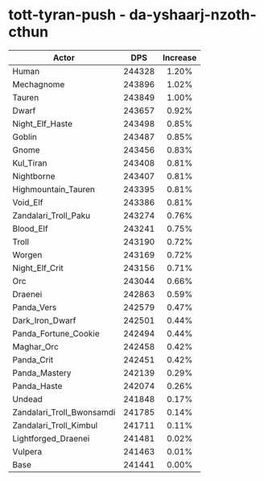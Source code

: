 # tott-tyran-push - da-yshaarj-nzoth-cthun
| Actor | DPS | Increase |
|---|:---:|:---:|
|Human|244328|1.20%|
|Mechagnome|243896|1.02%|
|Tauren|243849|1.00%|
|Dwarf|243657|0.92%|
|Night_Elf_Haste|243498|0.85%|
|Goblin|243487|0.85%|
|Gnome|243456|0.83%|
|Kul_Tiran|243408|0.81%|
|Nightborne|243407|0.81%|
|Highmountain_Tauren|243395|0.81%|
|Void_Elf|243386|0.81%|
|Zandalari_Troll_Paku|243274|0.76%|
|Blood_Elf|243241|0.75%|
|Troll|243190|0.72%|
|Worgen|243169|0.72%|
|Night_Elf_Crit|243156|0.71%|
|Orc|243044|0.66%|
|Draenei|242863|0.59%|
|Panda_Vers|242579|0.47%|
|Dark_Iron_Dwarf|242501|0.44%|
|Panda_Fortune_Cookie|242494|0.44%|
|Maghar_Orc|242458|0.42%|
|Panda_Crit|242451|0.42%|
|Panda_Mastery|242139|0.29%|
|Panda_Haste|242074|0.26%|
|Undead|241848|0.17%|
|Zandalari_Troll_Bwonsamdi|241785|0.14%|
|Zandalari_Troll_Kimbul|241711|0.11%|
|Lightforged_Draenei|241481|0.02%|
|Vulpera|241463|0.01%|
|Base|241441|0.00%|
